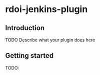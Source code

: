# rdoi-jenkins-plugin

## Introduction

TODO Describe what your plugin does here

## Getting started

TODO:
